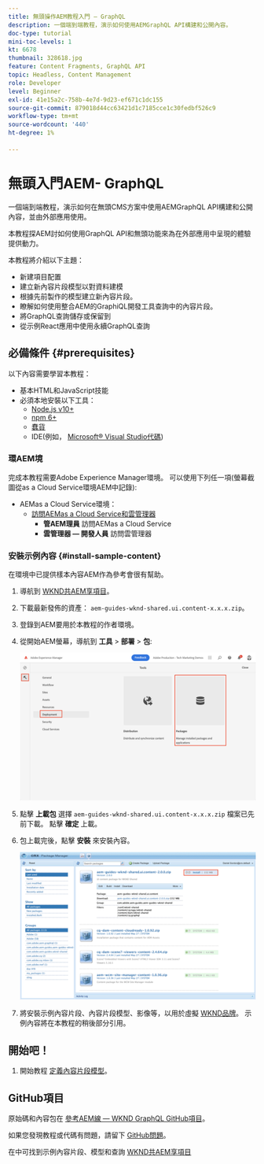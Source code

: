 ```yaml
---
title: 無頭操作AEM教程入門 — GraphQL
description: 一個端到端教程，演示如何使用AEMGraphQL API構建和公開內容。
doc-type: tutorial
mini-toc-levels: 1
kt: 6678
thumbnail: 328618.jpg
feature: Content Fragments, GraphQL API
topic: Headless, Content Management
role: Developer
level: Beginner
exl-id: 41e15a2c-758b-4e7d-9d23-ef671c1dc155
source-git-commit: 879018d44cc63421d1c7185cce1c30fedbf526c9
workflow-type: tm+mt
source-wordcount: '440'
ht-degree: 1%

---
```


# 無頭入門AEM- GraphQL

一個端到端教程，演示如何在無頭CMS方案中使用AEMGraphQL API構建和公開內容，並由外部應用使用。

本教程探AEM討如何使用GraphQL API和無頭功能來為在外部應用中呈現的體驗提供動力。

本教程將介紹以下主題：

* 新建項目配置
* 建立新內容片段模型以對資料建模
* 根據先前製作的模型建立新內容片段。
* 瞭解如何使用整合AEM的GraphiQL開發工具查詢中的內容片段。
* 將GraphQL查詢儲存或保留到
* 從示例React應用中使用永續GraphQL查詢


## 必備條件 {#prerequisites}

以下內容需要學習本教程：

* 基本HTML和JavaScript技能
* 必須本地安裝以下工具：
   * [Node.js v10+](https://nodejs.org/en/)
   * [npm 6+](https://www.npmjs.com/)
   * [蠢貨](https://git-scm.com/)
   * IDE(例如， [Microsoft® Visual Studio代碼](https://code.visualstudio.com/))

### 環AEM境

完成本教程需要Adobe Experience Manager環境。 可以使用下列任一項(螢幕截圖從as a Cloud Service環境AEM中記錄):

* AEMas a Cloud Service環境：
   * [訪問AEMas a Cloud Service和雲管理器](/help/cloud-service/accessing/overview.md)
      * **管AEM理員** 訪問AEMas a Cloud Service
      * **雲管理器 — 開發人員** 訪問雲管理器

### 安裝示例內容 {#install-sample-content}

在環境中已提供樣本內容AEM作為參考會很有幫助。

1. 導航到 [WKND共AEM享項目](https://github.com/adobe/aem-guides-wknd-shared/releases)。
1. 下載最新發佈的資產： `aem-guides-wknd-shared.ui.content-x.x.x.zip`。
1. 登錄到AEM要用於本教程的作者環境。
1. 從開始AEM螢幕，導航到 **工具** > **部署** > **包**:

   ![導航包管理器](assets/overview/navigate-package-manager.png)

1. 點擊 **上載包** 選擇 `aem-guides-wknd-shared.ui.content-x.x.x.zip` 檔案已先前下載。 點擊 **確定** 上載。
1. 包上載完後，點擊 **安裝** 來安裝內容。

   ![安裝示例內容包](assets/overview/install-sample-content-package.png)

1. 將安裝示例內容片段、內容片段模型、影像等，以用於虛擬 [WKND品牌](https://wknd.site/)。 示例內容將在本教程的稍後部分引用。

## 開始吧！

1. 開始教程 [定義內容片段模型](content-fragment-models.md)。

## GitHub項目

原始碼和內容包在 [參考AEM線 — WKND GraphQL GitHub項目](https://github.com/adobe/aem-guides-wknd-graphql)。

如果您發現教程或代碼有問題，請留下 [GitHub問題](https://github.com/adobe/aem-guides-wknd-graphql/issues)。

在中可找到示例內容片段、模型和查詢 [WKND共AEM享項目](https://github.com/adobe/aem-guides-wknd-shared)
